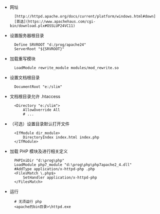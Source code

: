 * 网址

        [http://httpd.apache.org/docs/current/platform/windows.html#down]
        [首选](https://www.apachehaus.com/cgi-bin/download.plx#OSSLUP24VC11)

* 设置服务器根目录

        Define SRVROOT "d:/prog/apache24"
        ServerRoot "${SRVROOT}"

* 加载重写模块

        LoadModule rewrite_module modules/mod_rewrite.so

* 设置文档根目录

        DocumentRoot "e:/slim"

* 文档根目录允许 .htaccess

        <Directory "e:/slim">
            AllowOverride All
            # ...

* （可选）设置目录默认打开文件

        <IfModule dir_module>
            DirectoryIndex index.html index.php
        </IfModule>

* 加载 PHP 模块及进行相关定义

        PHPIniDir "d:\prog\php"
        LoadModule php7_module "d:\prog\php\php7apache2_4.dll"
        #AddType application/x-httpd-php .php
        <FilesMatch \.php$>
            SetHandler application/x-httpd-php
        </FilesMatch> 

* 运行

        # 无须运行 php
        <apache的bin目录>\httpd.exe
